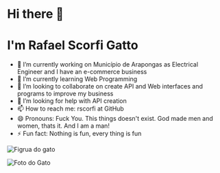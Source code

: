 # Hi there 👋
# I'm Rafael Scorfi Gatto

- 🔭 I’m currently working on Município de Arapongas as Electrical Engineer and I have an e-commerce business
- 🌱 I’m currently learning Web Programming
- 👯 I’m looking to collaborate on create API and Web interfaces and programs to improve my business
- 🤔 I’m looking for help with API creation
- 📫 How to reach me: rscorfi at GitHub
- 😄 Pronouns: Fuck You. This things doesn't exist. God made men and women, thats it. And I am a man!
- ⚡ Fun fact: Nothing is fun, every thing is fun

![Figrua do gato](https://jpimg.com.br/uploads/2025/01/10-curiosidades-sobre-os-filhotes-de-gato.jpg)

<img src="https://fly.metroimg.com/upload/q_85,w_700/https://uploads.metroimg.com/wp-content/uploads/2025/02/14182411/gato-com-cara-desconfiada.jpg" alt="Foto do Gato">